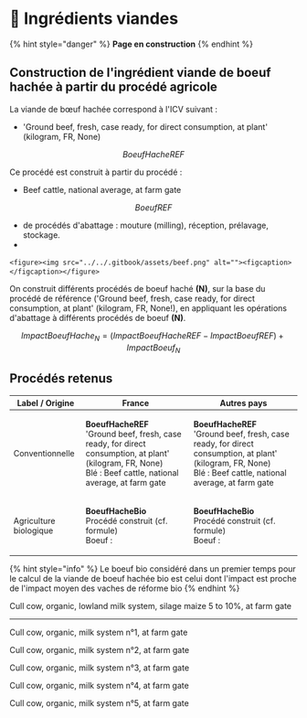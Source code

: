 # 🥩 Ingrédients viandes



{% hint style="danger" %}
**Page en construction**
{% endhint %}

## Construction de l'ingrédient viande de boeuf hachée à partir du procédé agricole

La viande de bœuf hachée correspond à l'ICV suivant :&#x20;

* 'Ground beef, fresh, case ready, for direct consumption, at plant' (kilogram, FR, None)

$$
BoeufHacheREF
$$

Ce procédé est construit à partir du procédé :&#x20;

* Beef cattle, national average, at farm gate

$$
BoeufREF
$$

* de procédés d'abattage : mouture (milling), réception, prélavage, stockage.&#x20;
*

    <figure><img src="../../.gitbook/assets/beef.png" alt=""><figcaption></figcaption></figure>

On construit différents procédés de boeuf haché **(N)**, sur la base du procédé de référence ('Ground beef, fresh, case ready, for direct consumption, at plant' (kilogram, FR, None!), en appliquant les opérations d'abattage à différents procédés de boeuf **(N)**.

$$
ImpactBoeufHache_N = (ImpactBoeufHacheREF - ImpactBoeufREF )+ImpactBoeuf_N
$$

##

## Procédés retenus

| Label / Origine        | France                                                                                                                                                                                                 | Autres pays                                                                                                                                                                           |
| ---------------------- | ------------------------------------------------------------------------------------------------------------------------------------------------------------------------------------------------------ | ------------------------------------------------------------------------------------------------------------------------------------------------------------------------------------- |
| Conventionnelle        | <p><strong>BoeufHacheREF</strong><br><strong></strong>'Ground beef, fresh, case ready, for direct consumption, at plant' (kilogram, FR, None)<br>Blé : Beef cattle, national average, at farm gate</p> | <p><strong>BoeufHacheREF</strong><br>'Ground beef, fresh, case ready, for direct consumption, at plant' (kilogram, FR, None)<br>Blé : Beef cattle, national average, at farm gate</p> |
| Agriculture biologique | <p><strong>BoeufHacheBio</strong><br>Procédé construit (cf. formule)<br>Boeuf : </p>                                                                                                                   | <p><strong>BoeufHacheBio</strong><br>Procédé construit (cf. formule)<br>Boeuf : </p>                                                                                                  |

{% hint style="info" %}
Le boeuf bio considéré dans un premier temps pour le calcul de la viande de boeuf hachée bio est celui dont l'impact est proche de l'impact moyen des vaches de réforme bio&#x20;
{% endhint %}

Cull cow, organic, lowland milk system, silage maize 5 to 10%, at farm gate

***

Cull cow, organic, milk system n°1, at farm gate

Cull cow, organic, milk system n°2, at farm gate

Cull cow, organic, milk system n°3, at farm gate

Cull cow, organic, milk system n°4, at farm gate

Cull cow, organic, milk system n°5, at farm gate

